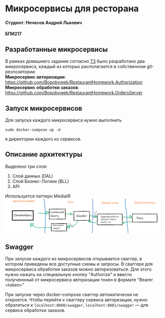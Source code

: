 # Микросервисы для ресторана
<!-- omit from toc -->
#### Студент: Нечесов Андрей Львович
#### БПИ217

## Разработанные микросервисы
В рамках домашнего задания согласно [ТЗ](ДЗ4-КПО-2023-may-02-1.pdf) было разработано два микросервиса, каждый из которых располагается в собственном git-резпозитории:  
**Микросервис авторизации**: https://github.com/Bopobywek/RestaurantHomework.Authorization  
**Микросервис обработки заказов**: https://github.com/Bopobywek/RestaurantHomework.OrdersServer

## Запуск микросервисов
Для запуска каждого микросервиса нужно выполнить
```console
sudo docker-compose up -d
```
в директории каждого из сервисов.

## Описание архитектуры
Выделено три слоя:
1. Слой данных (DAL)
2. Слой Бизнес-Логики (BLL)
3. API

Используется паттерн MediatR
![Картиночка](MediatR.png)

## Swagger
При запуске каждого из микросервисов открывается сваггер, в котором приведены все доступные схемы и запросы. В сваггере для микросервиса обработки заказов можно авторизоваться. Для этого нужно нажать на специальную кнопку "Authorize" и ввести полученнный от микросервиса авторизации токен в формате "Bearer &lt;token&gt;"

При запуске через docker-compose сваггер автоматически не откроется. Чтобы перейти к сваггеру сервиса авторизации, нужно обратиться к `localhost:8080/swagger`, `localhost:8081/swagger` &mdash; для сервиса обработки заказов.

